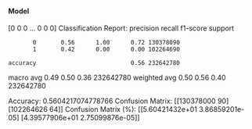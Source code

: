 #### Model
[0 0 0 ... 0 0 0]
Classification Report:
              precision    recall  f1-score   support

           0       0.56      1.00      0.72 130378090
           1       0.42      0.00      0.00 102264690

    accuracy                           0.56 232642780
   macro avg       0.49      0.50      0.36 232642780
weighted avg       0.50      0.56      0.40 232642780

Accuracy: 0.5604217074778766
Confusion Matrix:
[[130378000        90]
 [102264626        64]]
Confusion Matrix (%):
[[5.60421432e+01 3.86859201e-05]
 [4.39577906e+01 2.75099876e-05]]
